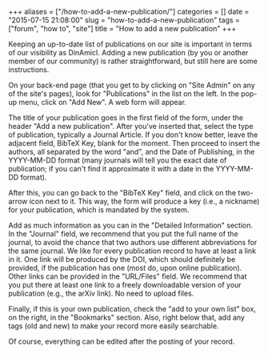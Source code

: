+++
aliases = ["/how-to-add-a-new-publication/"]
categories = []
date = "2015-07-15 21:08:00"
slug = "how-to-add-a-new-publication"
tags = ["forum", "how to", "site"]
title = "How to add a new publication"
+++

Keeping an up-to-date list of publications on our site is important in
terms of our visibility as DinAmicI. Adding a new publication (by you or
another member of our community) is rather straightforward, but still
here are some instructions.

On your back-end page (that you get to by clicking on "Site Admin" on
any of the site's pages), look for "Publications" in the list on the
left. In the pop-up menu, click on "Add New". A web form will appear.

The title of your publication goes in the first field of the form, under
the header "Add a new publication". After you've inserted that, select
the type of publication, typically a Journal Article. If you don't know
better, leave the adjacent field, BibTeX Key, blank for the moment. Then
proceed to insert the authors, all separated by the word "and", and the
Date of Publishing, in the YYYY-MM-DD format (many journals will tell
you the exact date of publication; if you can't find it approximate it
with a date in the YYYY-MM-DD format).

After this, you can go back to the "BibTeX Key" field, and click on the
two-arrow icon next to it. This way, the form will produce a key (i.e.,
a nickname) for your publication, which is mandated by the system.

Add as much information as you can in the "Detailed Information"
section. In the "Journal" field, we recommend that you put the full name
of the journal, to avoid the chance that two authors use different
abbreviations for the same journal. We like for every publication record
to have at least a link in it. One link will be produced by the DOI,
which should definitely be provided, if the publication has one (most
do, upon online publication). Other links can be provided in the
"URL/Files" field. We recommend that you put there at least one link to
a freely downloadable version of your publication (e.g., the arXiv
link). No need to upload files.

Finally, if this is your own publication, check the "add to your own
list" box, on the right, in the "Bookmarks" section. Also, right below
that, add any tags (old and new) to make your record more easily
searchable.

Of course, everything can be edited after the posting of your record.

 

 
